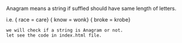Anagram means a string if suffled should have same length of letters.

i.e.  { race = care}
    { know = wonk}
    {  broke = krobe}

    we will check if a string is Anagram or not.
    let see the code in index.html file.